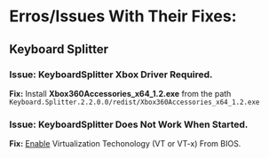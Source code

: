 # Erros/Issues With Their Fixes:
## Keyboard Splitter

### Issue: KeyboardSplitter Xbox Driver Required.

**Fix:** Install **Xbox360Accessories_x64_1.2.exe** from the path `Keyboard.Splitter.2.2.0.0/redist/Xbox360Accessories_x64_1.2.exe`

### Issue: KeyboardSplitter Does Not Work When Started.

**Fix:** [Enable](https://www.youtube.com/watch?v=0Y_Y-T76W_s "Enable VT From Bios") Virtualization Techonology (VT or VT-x) From BIOS.
